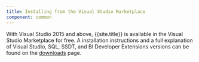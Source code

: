 ```yaml
---
title: Installing from the Visual Studio Marketplace
component: common
---
```


With Visual Studio 2015 and above, {{site.title}} is available in the Visual Studio Marketplace for free. A installation instructions and a full explanation of Visual Studio, SQL, SSDT, and BI Developer Extensions versions can be found on the [downloads](/downloads) page.
